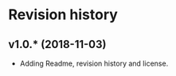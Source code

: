 Revision history
======================



v1.0.* (2018-11-03)
----------------------

* Adding Readme, revision history and license.
